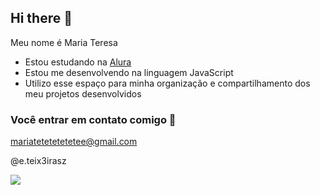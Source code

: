 ## Hi there 👋

Meu nome é Maria Teresa

- Estou estudando na [Alura](https://www.alura.com.br)
- Estou me desenvolvendo na linguagem JavaScript
- Utilizo esse espaço para minha organização e compartilhamento dos meu projetos desenvolvidos

### Você entrar em contato comigo 📩 

mariatetetetetetee@gmail.com

@e.teix3irasz

![](https://github.com/Mttm2Aacg/Mttm2Aacg/assets/172398428/7a4d5aae-5b39-4594-8ee4-3276b7e188b7)



